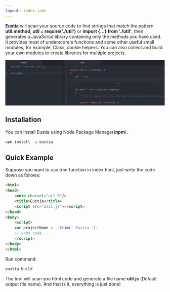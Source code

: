 ```yaml
---
layout: index.jade
---
```


**Eustia** will scan your source code to find strings that match the pattern
**util.method**, **util = require('./util')** or **import {...} from './util'**,
then generates a JavaScript library containing only the methods you have used.
It provides most of underscore's functions and some other useful small
modules, for example, Class, cookie helpers. You can also collect and build your
own modules to create libraries for multiple projects.

![Eustia screen shot](/static/img/eustia-screenshot.gif)

## Installation

You can install Eustia using Node Package Manager(**npm**).

```bash
npm install -g eustia
```

## Quick Example

Suppose you want to use trim function in index.html, just write the code
down as follows:

```html
<html>
<head>
    <meta charset="utf-8"/>
    <title>Eustia</title>
    <script src="util.js"></script>
</head>
<body>
    <script>
    var projectName = _.trim(' Eustia ');
    // Some code...
    </script>
</body>
</html>
```

Run command:

```bash
eustia build
```

The tool will scan you html code and generate a file name **util.js**
(Default output file name). And that is it, everything is just done!
